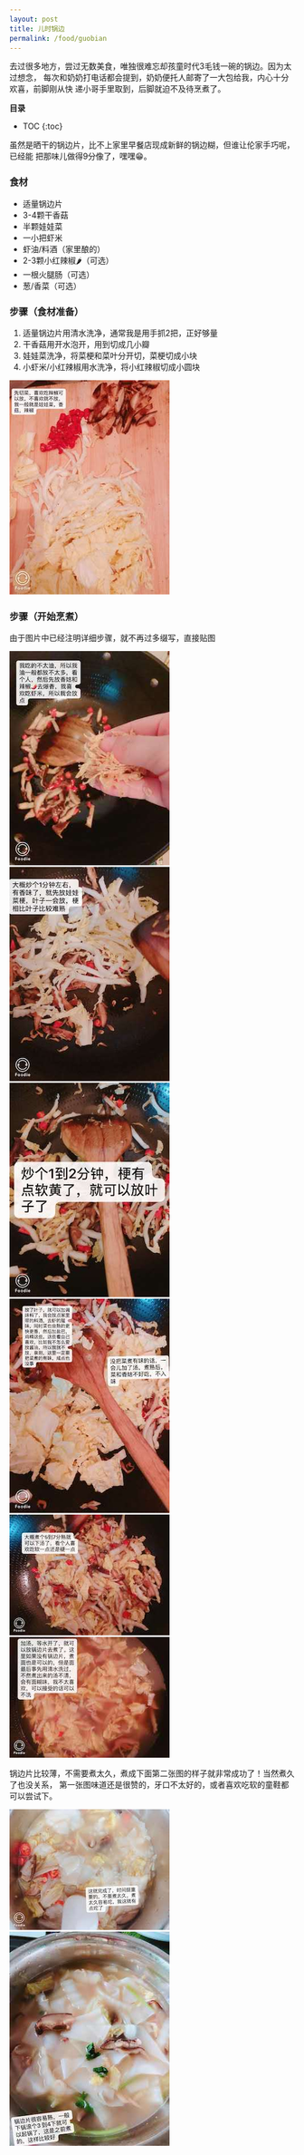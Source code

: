 ```yaml
---
layout: post
title: 儿时锅边
permalink: /food/guobian
---
```


去过很多地方，尝过无数美食，唯独很难忘却孩童时代3毛钱一碗的锅边。因为太过想念，
每次和奶奶打电话都会提到，奶奶便托人邮寄了一大包给我，内心十分欢喜，前脚刚从快
递小哥手里取到，后脚就迫不及待烹煮了。

**目录**

* TOC
{:toc}

虽然是晒干的锅边片，比不上家里早餐店现成新鲜的锅边糊，但谁让伦家手巧呢，已经能
把那味儿做得9分像了，嘿嘿😁。

### 食材
- 适量锅边片
- 3-4颗干香菇
- 半颗娃娃菜
- 一小把虾米
- 虾油/料酒（家里酿的）
- 2-3颗小红辣椒🌶️（可选）
- 一根火腿肠（可选）
- 葱/香菜（可选）

### 步骤（食材准备）
1. 适量锅边片用清水洗净，通常我是用手抓2把，正好够量
2. 干香菇用开水泡开，用到切成几小瓣
3. 娃娃菜洗净，将菜梗和菜叶分开切，菜梗切成小块
4. 小虾米/小红辣椒用水洗净，将小红辣椒切成小圆块

![锅边食材准备](/images/posts/life/food/guobian/guobian1.jpeg "锅边食材准备")

### 步骤（开始烹煮）
由于图片中已经注明详细步骤，就不再过多缀写，直接贴图

![锅边烹煮1](/images/posts/life/food/guobian/guobian2.jpeg "锅边烹煮1")
![锅边烹煮2](/images/posts/life/food/guobian/guobian3.jpeg "锅边烹煮2")
![锅边烹煮3](/images/posts/life/food/guobian/guobian4.jpeg "锅边烹煮3")
![锅边烹煮4](/images/posts/life/food/guobian/guobian5.jpeg "锅边烹煮4")
![锅边烹煮5](/images/posts/life/food/guobian/guobian6.jpeg "锅边烹煮5")
![锅边烹煮6](/images/posts/life/food/guobian/guobian7.jpeg "锅边烹煮6")


锅边片比较薄，不需要煮太久，煮成下面第二张图的样子就非常成功了！当然煮久了也没关系，
第一张图味道还是很赞的，牙口不太好的，或者喜欢吃软的童鞋都可以尝试下。

![锅边成品1](/images/posts/life/food/guobian/guobian8.jpeg "锅边成品1")
![锅边成品2](/images/posts/life/food/guobian/guobian9.jpeg "锅边成品2")

